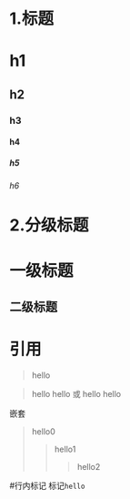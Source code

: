 # 1.标题 
# h1
## h2
### h3
#### h4
##### h5
###### h6

# 2.分级标题
一级标题
======================
二级标题
---------------------

# 引用
> hello

> hello
  hello
或
> hello
> hello

嵌套
> hello0
>>hello1
>>>hello2

#行内标记
标记`hello`


